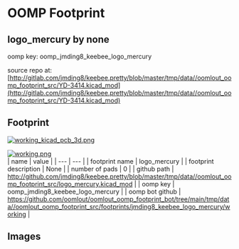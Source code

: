 # OOMP Footprint  
## logo_mercury  by none  
  
oomp key: oomp_jmding8_keebee_logo_mercury  
  
source repo at: [http://gitlab.com/jmding8/keebee.pretty/blob/master/tmp/data//oomlout_oomp_footprint_src/YD-3414.kicad_mod](http://gitlab.com/jmding8/keebee.pretty/blob/master/tmp/data//oomlout_oomp_footprint_src/YD-3414.kicad_mod)  
## Footprint  
  
[![working_kicad_pcb_3d.png](working_kicad_pcb_3d_600.png)](working_kicad_pcb_3d.png)  
  
[![working.png](working_600.png)](working.png)  
| name | value | 
| --- | --- | 
| footprint name | logo_mercury | 
| footprint description | None | 
| number of pads | 0 | 
| github path | http://github.com/jmding8/keebee.pretty/blob/master/tmp/data//oomlout_oomp_footprint_src/logo_mercury.kicad_mod | 
| oomp key | oomp_jmding8_keebee_logo_mercury | 
| oomp bot github | https://github.com/oomlout/oomlout_oomp_footprint_bot/tree/main/tmp/data//oomlout_oomp_footprint_src/footprints/jmding8_keebee_logo_mercury/working | 
## Images  
